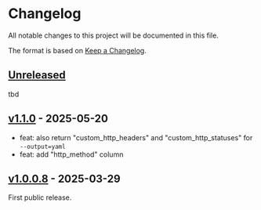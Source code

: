 # Changelog

All notable changes to this project will be documented in this file.

The format is based on [Keep a Changelog](https://keepachangelog.com/en/1.1.0/).


## [Unreleased]

tbd


## [v1.1.0] - 2025-05-20

* feat: also return "custom_http_headers" and "custom_http_statuses" for `--output=yaml`
* feat: add "http_method" column


## [v1.0.0.8] - 2025-03-29

First public release.


[Unreleased]: https://github.com/Linuxfabrik/uptimerobot/compare/v1.1.0...HEAD
[v1.1.0]: https://github.com/Linuxfabrik/uptimerobot/compare/v1.0.0.8...v1.1.0
[v1.0.0.8]: https://github.com/Linuxfabrik/uptimerobot/releases/tag/v1.0.0.8
